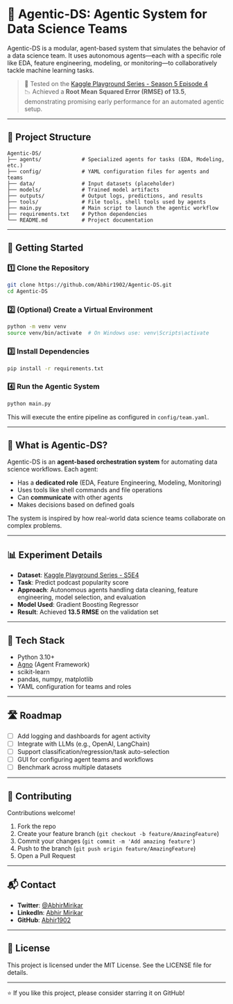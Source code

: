 # 🧠 Agentic-DS: Agentic System for Data Science Teams

Agentic-DS is a modular, agent-based system that simulates the behavior of a data science team. It uses autonomous agents—each with a specific role like EDA, feature engineering, modeling, or monitoring—to collaboratively tackle machine learning tasks.

> 🚀 Tested on the [Kaggle Playground Series - Season 5 Episode 4](https://www.kaggle.com/competitions/playground-series-s5e4/discussion?sort=recent-comments)  
> 📉 Achieved a **Root Mean Squared Error (RMSE) of 13.5**, demonstrating promising early performance for an automated agentic setup.

---

## 📁 Project Structure

```
Agentic-DS/
├── agents/             # Specialized agents for tasks (EDA, Modeling, etc.)
├── config/             # YAML configuration files for agents and teams
├── data/               # Input datasets (placeholder)
├── models/             # Trained model artifacts
├── outputs/            # Output logs, predictions, and results
├── tools/              # File tools, shell tools used by agents
├── main.py             # Main script to launch the agentic workflow
├── requirements.txt    # Python dependencies
└── README.md           # Project documentation
```

---

## 🚀 Getting Started

### 1️⃣ Clone the Repository

```bash
git clone https://github.com/Abhir1902/Agentic-DS.git
cd Agentic-DS
```

### 2️⃣ (Optional) Create a Virtual Environment

```bash
python -m venv venv
source venv/bin/activate  # On Windows use: venv\Scripts\activate
```

### 3️⃣ Install Dependencies

```bash
pip install -r requirements.txt
```

### 4️⃣ Run the Agentic System

```bash
python main.py
```

This will execute the entire pipeline as configured in `config/team.yaml`.

---

## 🧠 What is Agentic-DS?

Agentic-DS is an **agent-based orchestration system** for automating data science workflows. Each agent:

- Has a **dedicated role** (EDA, Feature Engineering, Modeling, Monitoring)
- Uses tools like shell commands and file operations
- Can **communicate** with other agents
- Makes decisions based on defined goals

The system is inspired by how real-world data science teams collaborate on complex problems.

---

## 📊 Experiment Details

- **Dataset**: [Kaggle Playground Series - S5E4](https://www.kaggle.com/competitions/playground-series-s5e4)
- **Task**: Predict podcast popularity score
- **Approach**: Autonomous agents handling data cleaning, feature engineering, model selection, and evaluation
- **Model Used**: Gradient Boosting Regressor
- **Result**: Achieved **13.5 RMSE** on the validation set

---

## 🧰 Tech Stack

- Python 3.10+
- [Agno](https://pypi.org/project/agno/) (Agent Framework)
- scikit-learn
- pandas, numpy, matplotlib
- YAML configuration for teams and roles

---

## 🛣️ Roadmap

- [ ] Add logging and dashboards for agent activity
- [ ] Integrate with LLMs (e.g., OpenAI, LangChain)
- [ ] Support classification/regression/task auto-selection
- [ ] GUI for configuring agent teams and workflows
- [ ] Benchmark across multiple datasets

---

## 🤝 Contributing

Contributions welcome!  

1. Fork the repo
2. Create your feature branch (`git checkout -b feature/AmazingFeature`)
3. Commit your changes (`git commit -m 'Add amazing feature'`)
4. Push to the branch (`git push origin feature/AmazingFeature`)
5. Open a Pull Request

---

## 📬 Contact

- **Twitter**: [@AbhirMirikar](https://x.com/mirikar)
- **LinkedIn**: [Abhir Mirikar](https://www.linkedin.com/in/abhir-m-mirikar-3398b71b9/)
- **GitHub**: [Abhir1902](https://github.com/Abhir1902)

---

## 📄 License

This project is licensed under the MIT License. See the LICENSE file for details.

---

⭐️ If you like this project, please consider starring it on GitHub!